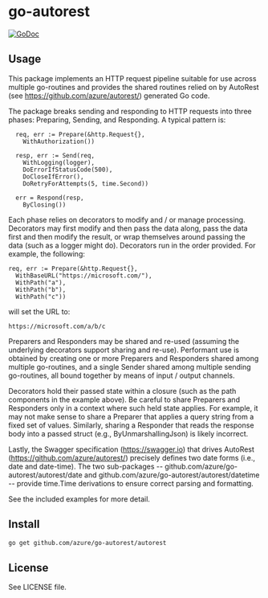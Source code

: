 # go-autorest

[![GoDoc](https://godoc.org/github.com/azure/go-autorest/autorest?status.png)](https://godoc.org/github.com/azure/go-autorest/autorest)

## Usage
This package implements an HTTP request pipeline suitable for use across multiple go-routines
and provides the shared routines relied on by AutoRest (see https://github.com/azure/autorest/)
generated Go code.

The package breaks sending and responding to HTTP requests into three phases: Preparing, Sending,
and Responding. A typical pattern is:

```
  req, err := Prepare(&http.Request{},
    WithAuthorization())

  resp, err := Send(req,
    WithLogging(logger),
    DoErrorIfStatusCode(500),
    DoCloseIfError(),
    DoRetryForAttempts(5, time.Second))

  err = Respond(resp,
    ByClosing())
```

Each phase relies on decorators to modify and / or manage processing. Decorators may first modify
and then pass the data along, pass the data first and then modify the result, or wrap themselves
around passing the data (such as a logger might do). Decorators run in the order provided. For
example, the following:

```
req, err := Prepare(&http.Request{},
  WithBaseURL("https://microsoft.com/"),
  WithPath("a"),
  WithPath("b"),
  WithPath("c"))
```

will set the URL to:

```
https://microsoft.com/a/b/c
```

Preparers and Responders may be shared and re-used (assuming the underlying decorators support
sharing and re-use). Performant use is obtained by creating one or more Preparers and Responders
shared among multiple go-routines, and a single Sender shared among multiple sending go-routines,
all bound together by means of input / output channels.

Decorators hold their passed state within a closure (such as the path components in the example
above). Be careful to share Preparers and Responders only in a context where such held state
applies. For example, it may not make sense to share a Preparer that applies a query string from a
fixed set of values. Similarly, sharing a Responder that reads the response body into a passed
struct (e.g., ByUnmarshallingJson) is likely incorrect.

Lastly, the Swagger specification (https://swagger.io) that drives AutoRest
(https://github.com/azure/autorest/) precisely defines two date forms (i.e., date and date-time).
The two sub-packages -- github.com/azure/go-autorest/autorest/date and
github.com/azure/go-autorest/autorest/datetime -- provide time.Time derivations to ensure correct
parsing and formatting.

See the included examples for more detail.


## Install

```bash
go get github.com/azure/go-autorest/autorest
```

## License

See LICENSE file.
